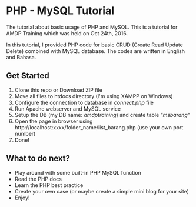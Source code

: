# PHP - MySQL Tutorial
The tutorial about basic usage of PHP and MySQL. This is a tutorial for AMDP Training which was held on Oct 24th, 2016.

In this tutorial, I provided PHP code for basic CRUD (Create Read Update Delete) combined with MySQL database. The codes are written in English and Bahasa.


## Get Started
1. Clone this repo or Download ZIP file
2. Move all files to htdocs directory (I'm using XAMPP on Windows)
2. Configure the connection to database in _connect.php_ file
3. Run Apache webserver and MySQL service 
4. Setup the DB (my DB name: _amdptraining_) and create table _"msbarang"_
4. Open the page in browser using http://localhost:xxxx/folder_name/list_barang.php (use your own port number)
5. Done!

## What to do next?
- Play around with some built-in PHP MySQL function
- Read the PHP docs
- Learn the PHP best practice
- Create your own case (or maybe create a simple mini blog for your site)
- Enjoy!
